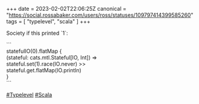 +++
date = 2023-02-02T22:06:25Z
canonical = "https://social.rossabaker.com/users/ross/statuses/109797414399585260"
tags = [ "typelevel", "scala" ]
+++

<p>Society if this printed `1`:</p><p>```<br />  statefulIO(0).flatMap {<br />    (stateful: cats.mtl.Stateful[IO, Int]) =&gt;<br />      stateful.set(1).race(IO.never) &gt;&gt;<br />      stateful.get.flatMap(IO.println)<br />  }<br />```</p><p><a href="https://social.rossabaker.com/tags/Typelevel" class="mention hashtag" rel="tag">#<span>Typelevel</span></a> <a href="https://social.rossabaker.com/tags/Scala" class="mention hashtag" rel="tag">#<span>Scala</span></a></p>
